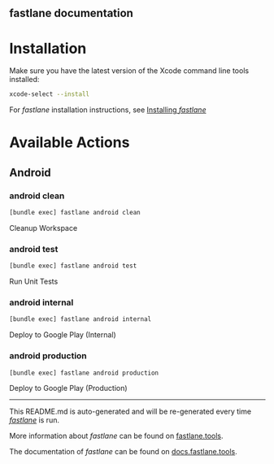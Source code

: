 fastlane documentation
----

# Installation

Make sure you have the latest version of the Xcode command line tools installed:

```sh
xcode-select --install
```

For _fastlane_ installation instructions, see [Installing _fastlane_](https://docs.fastlane.tools/#installing-fastlane)

# Available Actions

## Android

### android clean

```sh
[bundle exec] fastlane android clean
```

Cleanup Workspace

### android test

```sh
[bundle exec] fastlane android test
```

Run Unit Tests

### android internal

```sh
[bundle exec] fastlane android internal
```

Deploy to Google Play (Internal)

### android production

```sh
[bundle exec] fastlane android production
```

Deploy to Google Play (Production)

----

This README.md is auto-generated and will be re-generated every time [_fastlane_](https://fastlane.tools) is run.

More information about _fastlane_ can be found on [fastlane.tools](https://fastlane.tools).

The documentation of _fastlane_ can be found on [docs.fastlane.tools](https://docs.fastlane.tools).

